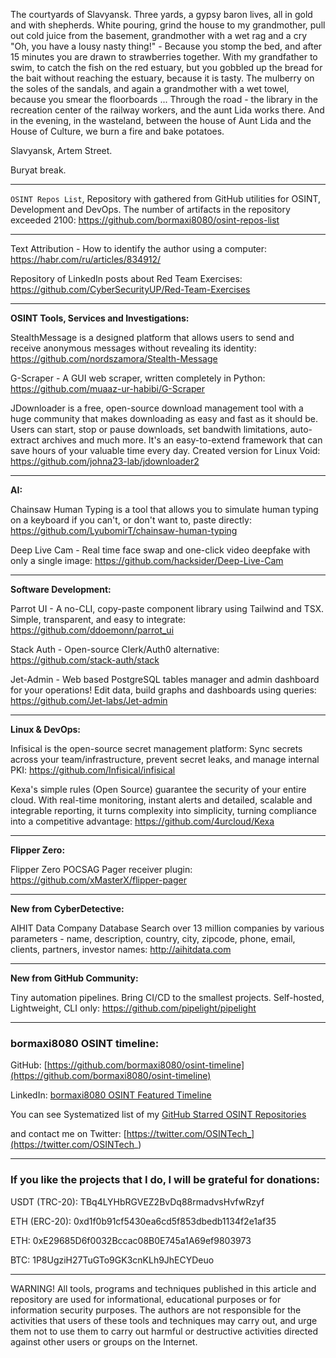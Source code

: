
The courtyards of Slavyansk. Three yards, a gypsy baron lives, all in gold and with shepherds. White pouring, grind the house to my grandmother, pull out cold juice from the basement, grandmother with a wet rag and a cry "Oh, you have a lousy nasty thing!" - Because you stomp the bed, and after 15 minutes you are drawn to strawberries together. With my grandfather to swim, to catch the fish on the red estuary, but you gobbled up the bread for the bait without reaching the estuary, because it is tasty. The mulberry on the soles of the sandals, and again a grandmother with a wet towel, because you smear the floorboards ... Through the road - the library in the recreation center of the railway workers, and the aunt Lida works there. And in the evening, in the wasteland, between the house of Aunt Lida and the House of Culture, we burn a fire and bake potatoes.

Slavyansk, Artem Street.


Buryat break.

----

```OSINT Repos List```, Repository with gathered from GitHub utilities for OSINT, Development and DevOps. The number of artifacts in the repository exceeded 2100: https://github.com/bormaxi8080/osint-repos-list

----

Text Attribution - How to identify the author using a computer: https://habr.com/ru/articles/834912/

Repository of LinkedIn posts about Red Team Exercises: https://github.com/CyberSecurityUP/Red-Team-Exercises

----

**OSINT Tools, Services and Investigations:**

StealthMessage is a designed platform that allows users to send and receive anonymous messages without revealing its identity: https://github.com/nordszamora/Stealth-Message

G-Scraper - A GUI web scraper, written completely in Python: https://github.com/muaaz-ur-habibi/G-Scraper

JDownloader is a free, open-source download management tool with a huge community that makes downloading as easy and fast as it should be. Users can start, stop or pause downloads, set bandwith limitations, auto-extract archives and much more. It's an easy-to-extend framework that can save hours of your valuable time every day. Created version for Linux Void: https://github.com/johna23-lab/jdownloader2

----

**AI:**

Chainsaw Human Typing is a tool that allows you to simulate human typing on a keyboard if you can't, or don't want to, paste directly: https://github.com/LyubomirT/chainsaw-human-typing

Deep Live Cam - Real time face swap and one-click video deepfake with only a single image: https://github.com/hacksider/Deep-Live-Cam

---

**Software Development:**

Parrot UI - A no-CLI, copy-paste component library using Tailwind and TSX. Simple, transparent, and easy to integrate: https://github.com/ddoemonn/parrot_ui

Stack Auth - Open-source Clerk/Auth0 alternative: https://github.com/stack-auth/stack

Jet-Admin - Web based PostgreSQL tables manager and admin dashboard for your operations! Edit data, build graphs and dashboards using queries: https://github.com/Jet-labs/Jet-admin

----

**Linux & DevOps:**

Infisical is the open-source secret management platform: Sync secrets across your team/infrastructure, prevent secret leaks, and manage internal PKI: https://github.com/Infisical/infisical

Kexa's simple rules (Open Source) guarantee the security of your entire cloud. With real-time monitoring, instant alerts and detailed, scalable and integrable reporting, it turns complexity into simplicity, turning compliance into a competitive advantage: https://github.com/4urcloud/Kexa

----

**Flipper Zero:**

Flipper Zero POCSAG Pager receiver plugin: https://github.com/xMasterX/flipper-pager

----

**New from CyberDetective:**

AIHIT Data Company Database Search over 13 million companies by various parameters - name, description, country, city, zipcode, phone, email, clients, partners, investor names: http://aihitdata.com

----

**New from GitHub Community:**

Tiny automation pipelines. Bring CI/CD to the smallest projects. Self-hosted, Lightweight, CLI only: https://github.com/pipelight/pipelight

----
### bormaxi8080 OSINT timeline:

GitHub: [https://github.com/bormaxi8080/osint-timeline](https://github.com/bormaxi8080/osint-timeline)

LinkedIn: [bormaxi8080 OSINT Featured Timeline](https://www.linkedin.com/in/osintech/details/featured/)

You can see Systematized list of my [GitHub Starred OSINT Repositories](https://github.com/bormaxi8080/osint-repos-list)

and contact me on Twitter: [https://twitter.com/OSINTech_](https://twitter.com/OSINTech_)

----
### If you like the projects that I do, I will be grateful for donations:

USDT (TRC-20): TBq4LYHbRGVEZ2BvDq88rmadvsHvfwRzyf

ETH (ERC-20): 0xd1f0b91cf5430ea6cd5f853dbedb1134f2e1af35

ETH: 0xE29685D6f0032Bccac08B0E745a1A69ef9803973

BTC: 1P8UgziH27TuGTo9GK3cnKLh9JhECYDeuo

----

WARNING! All tools, programs and techniques published in this article and repository are used for informational, educational purposes or for information security purposes. The authors are not responsible for the activities that users of these tools and techniques may carry out, and urge them not to use them to carry out harmful or destructive activities directed against other users or groups on the Internet.
